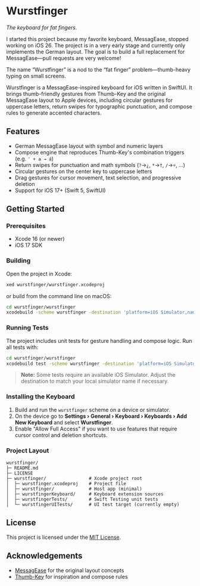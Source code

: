 # Wurstfinger

*The keyboard for fat fingers.*

I started this project because my favorite keyboard, MessagEase, stopped
working on iOS 26. The project is in a very early stage and currently only
implements the German layout. The goal is to build a full replacement for
MessagEase—pull requests are very welcome!

The name “Wurstfinger” is a nod to the “fat finger” problem—thumb-heavy typing on small screens.

Wurstfinger is a MessagEase-inspired keyboard for iOS written in SwiftUI. It
brings thumb-friendly gestures from Thumb-Key and the original MessagEase
layout to Apple devices, including circular gestures for uppercase letters,
return swipes for typographic punctuation, and compose rules to generate
accented characters.

## Features

- German MessagEase layout with symbol and numeric layers
- Compose engine that reproduces Thumb-Key's combination triggers (e.g. `' + a → á`)
- Return swipes for punctuation and math symbols (`?`→`¿`, `*`→`†`, `/`→`÷`, ...)
- Circular gestures on the center key to uppercase letters
- Drag gestures for cursor movement, text selection, and progressive deletion
- Support for iOS 17+ (Swift 5, SwiftUI)

## Getting Started

### Prerequisites

- Xcode 16 (or newer)
- iOS 17 SDK

### Building

Open the project in Xcode:

```bash
xed wurstfinger/wurstfinger.xcodeproj
```

or build from the command line on macOS:

```bash
cd wurstfinger/wurstfinger
xcodebuild -scheme wurstfinger -destination 'platform=iOS Simulator,name=iPhone 15' build
```

### Running Tests

The project includes unit tests for gesture handling and compose logic. Run
all tests with:

```bash
cd wurstfinger/wurstfinger
xcodebuild test -scheme wurstfinger -destination 'platform=iOS Simulator,name=iPhone 15'
```

> **Note:** Some tests require an available iOS Simulator. Adjust the
> destination to match your local simulator name if necessary.

### Installing the Keyboard

1. Build and run the `wurstfinger` scheme on a device or simulator.
2. On the device go to **Settings › General › Keyboard › Keyboards › Add New Keyboard** and select **Wurstfinger**.
3. Enable "Allow Full Access" if you want to use features that require cursor
   control and deletion shortcuts.

### Project Layout

```
wurstfinger/
├─ README.md
├─ LICENSE
├─ wurstfinger/                # Xcode project root
│  ├─ wurstfinger.xcodeproj    # Project file
│  ├─ wurstfinger/             # Host app (minimal)
│  ├─ wurstfingerKeyboard/     # Keyboard extension sources
│  ├─ wurstfingerTests/        # Swift Testing unit tests
│  └─ wurstfingerUITests/      # UI test target (currently empty)
```

## License

This project is licensed under the [MIT License](LICENSE).

## Acknowledgements

- [MessagEase](https://www.exideas.com/) for the original layout concepts
- [Thumb-Key](https://github.com/dessalines/thumb-key) for inspiration and
  compose rules
